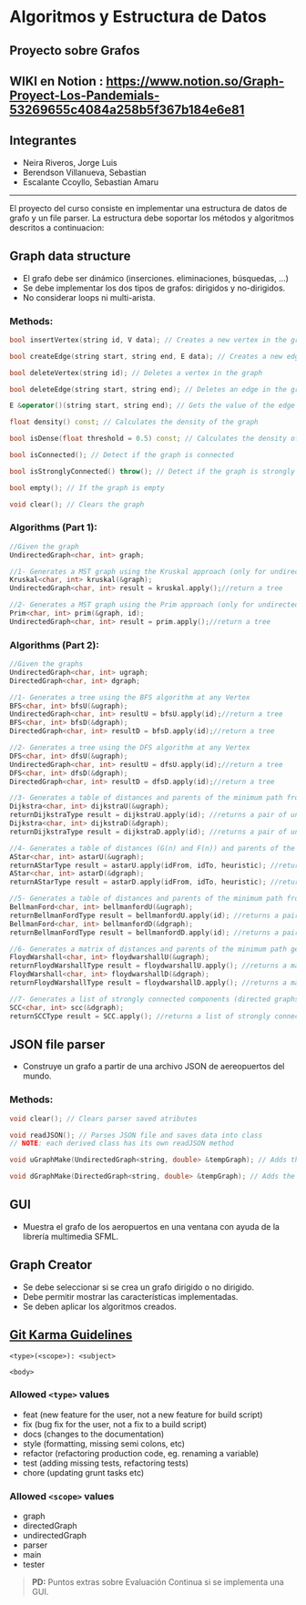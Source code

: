 # Algoritmos y Estructura de Datos
## Proyecto sobre Grafos
WIKI en Notion : https://www.notion.so/Graph-Proyect-Los-Pandemials-53269655c4084a258b5f367b184e6e81
--------

## Integrantes
- Neira Riveros, Jorge Luis
- Berendson Villanueva, Sebastian
- Escalante Ccoyllo, Sebastian Amaru

----

El proyecto del curso consiste en implementar una estructura de datos de grafo y un file parser. La estructura debe soportar los métodos y algoritmos descritos a continuacion:  


## Graph data structure

* El grafo debe ser dinámico (inserciones. eliminaciones, búsquedas, ...)
* Se debe implementar los dos tipos de grafos: dirigidos y no-dirigidos.
* No considerar loops ni multi-arista. 


### Methods:
```cpp
bool insertVertex(string id, V data); // Creates a new vertex in the graph with some data and an ID

bool createEdge(string start, string end, E data); // Creates a new edge in the graph with some data

bool deleteVertex(string id); // Deletes a vertex in the graph

bool deleteEdge(string start, string end); // Deletes an edge in the graph, it is not possible to search by the edge value, since it can be repeated

E &operator()(string start, string end); // Gets the value of the edge from the start and end vertexes

float density() const; // Calculates the density of the graph

bool isDense(float threshold = 0.5) const; // Calculates the density of the graph, and determine if it is dense dependening on a threshold value

bool isConnected(); // Detect if the graph is connected

bool isStronglyConnected() throw(); // Detect if the graph is strongly connected (only for directed graphs)

bool empty(); // If the graph is empty

void clear(); // Clears the graph
```

### Algorithms (Part 1):
```cpp
//Given the graph
UndirectedGraph<char, int> graph;

//1- Generates a MST graph using the Kruskal approach (only for undirected graphs)
Kruskal<char, int> kruskal(&graph);
UndirectedGraph<char, int> result = kruskal.apply();//return a tree

//2- Generates a MST graph using the Prim approach (only for undirected graphs)
Prim<char, int> prim(&graph, id);
UndirectedGraph<char, int> result = prim.apply();//return a tree
```

### Algorithms (Part 2):
```cpp
//Given the graphs
UndirectedGraph<char, int> ugraph;
DirectedGraph<char, int> dgraph;

//1- Generates a tree using the BFS algorithm at any Vertex
BFS<char, int> bfsU(&ugraph);
UndirectedGraph<char, int> resultU = bfsU.apply(id);//return a tree
BFS<char, int> bfsD(&dgraph);
DirectedGraph<char, int> resultD = bfsD.apply(id);//return a tree

//2- Generates a tree using the DFS algorithm at any Vertex
DFS<char, int> dfsU(&ugraph);
UndirectedGraph<char, int> resultU = dfsU.apply(id);//return a tree
DFS<char, int> dfsD(&dgraph);
DirectedGraph<char, int> resultD = dfsD.apply(id);//return a tree

//3- Generates a table of distances and parents of the minimum path from one Vertex generated by the Dijkstra algorithm
Dijkstra<char, int> dijkstraU(&ugraph);
returnDijkstraType result = dijkstraU.apply(id); //returns a pair of unordered_map for distances and parents
Dijkstra<char, int> dijkstraD(&dgraph);
returnDijkstraType result = dijkstraD.apply(id); //returns a pair of unordered_map for distances and parents

//4- Generates a table of distances (G(n) and F(n)) and parents of the minimum path to one Vertex generated by the A* algorithm
AStar<char, int> astarU(&ugraph);
returnAStarType result = astarU.apply(idFrom, idTo, heuristic); //returns a pair of unordered_map for distances (G(n) and F(n)) and parents
AStar<char, int> astarD(&dgraph);
returnAStarType result = astarD.apply(idFrom, idTo, heuristic); //returns a pair of unordered_map for distances (G(n) and F(n)) and parents

//5- Generates a table of distances and parents of the minimum path from one Vertex generated by the Bellman-Ford algorithm
BellmanFord<char, int> bellmanfordU(&ugraph);
returnBellmanFordType result = bellmanfordU.apply(id); //returns a pair of unordered_map for distances and parents
BellmanFord<char, int> bellmanfordD(&dgraph);
returnBellmanFordType result = bellmanfordD.apply(id); //returns a pair of unordered_map for distances and parents

//6- Generates a matrix of distances and parents of the minimum path generated by the Floyd-Warshall algorithm
FloydWarshall<char, int> floydwarshallU(&ugraph);
returnFloydWarshallType result = floydwarshallU.apply(); //returns a matrix of unordered_map for distances and parents
FloydWarshall<char, int> floydwarshallD(&dgraph);
returnFloydWarshallType result = floydwarshallD.apply(); //returns a matrix of unordered_map for distances and parents

//7- Generates a list of strongly connected components (directed graphs) generated by the SCC algorithm. (only for directed graphs) 
SCC<char, int> scc(&dgraph);
returnSCCType result = SCC.apply(); //returns a list of strongly connected components (directed graphs)
```

## JSON file parser
* Construye un grafo a partir de una archivo JSON de aereopuertos del mundo. 


### Methods:
```cpp
void clear(); // Clears parser saved atributes

void readJSON(); // Parses JSON file and saves data into class
// NOTE: each derived class has its own readJSON method

void uGraphMake(UndirectedGraph<string, double> &tempGraph); // Adds the parsed data into the specified undirected graph

void dGraphMake(DirectedGraph<string, double> &tempGraph); // Adds the parsed data into the specified directed graph
```

## GUI
* Muestra el grafo de los aeropuertos en una ventana con ayuda de la librería multimedia SFML.

## Graph Creator

* Se debe seleccionar si se crea un grafo dirigido o no dirigido.
* Debe permitir mostrar las características implementadas.
* Se deben aplicar los algoritmos creados.

## [Git Karma Guidelines](http://karma-runner.github.io/5.2/dev/git-commit-msg.html)

```
<type>(<scope>): <subject>

<body>
```

### Allowed ```<type>``` values

* feat (new feature for the user, not a new feature for build script)
* fix (bug fix for the user, not a fix to a build script)
* docs (changes to the documentation)
* style (formatting, missing semi colons, etc)
* refactor (refactoring production code, eg. renaming a variable)
* test (adding missing tests, refactoring tests)
* chore (updating grunt tasks etc)

### Allowed ```<scope>``` values

* graph
* directedGraph
* undirectedGraph
* parser
* main
* tester


> **PD:** Puntos extras sobre Evaluación Continua si se implementa una GUI.
